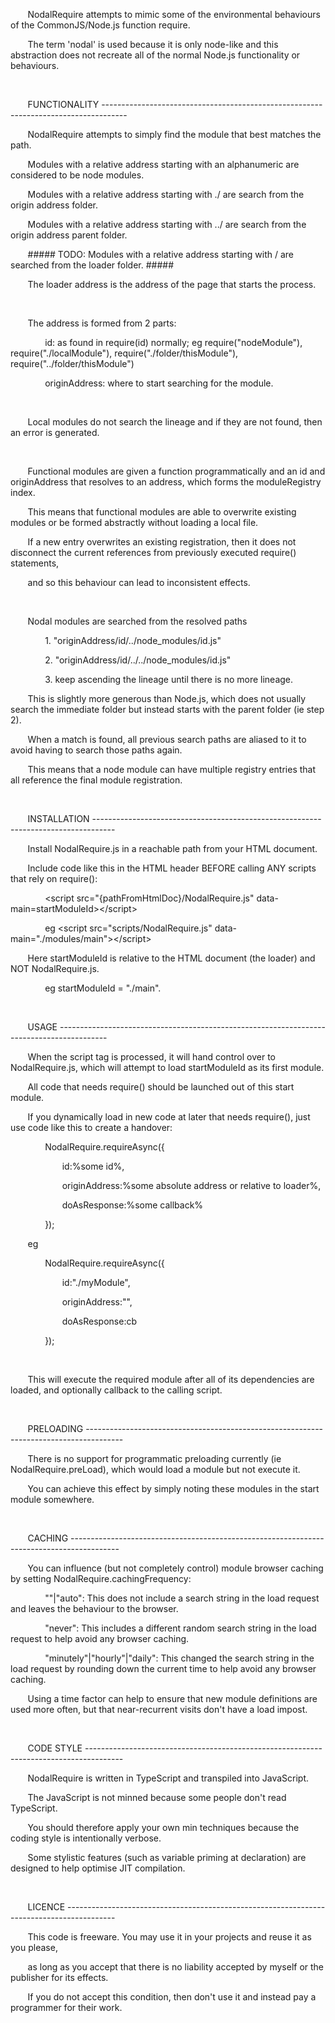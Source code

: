 <p><span>&nbsp;&nbsp;&nbsp;&nbsp;&nbsp;&nbsp; NodalRequire attempts to mimic some of the environmental behaviours of the CommonJS/Node.js function require.<o:p></o:p></span></p>
<p><span>&nbsp;&nbsp;&nbsp;&nbsp;&nbsp;&nbsp; The term 'nodal' is used because it is only node-like and this abstraction does not recreate all of the normal Node.js functionality or behaviours.<o:p></o:p></span></p>
<p><span><o:p>&nbsp;</o:p></span></p>
<p><span>&nbsp;&nbsp;&nbsp;&nbsp;&nbsp;&nbsp; FUNCTIONALITY ------------------------------------------------------------------------------------<o:p></o:p></span></p>
<p><span>&nbsp;&nbsp;&nbsp;&nbsp;&nbsp;&nbsp; NodalRequire attempts to simply find the module that best matches the path.<o:p></o:p></span></p>
<p><span>&nbsp;&nbsp;&nbsp;&nbsp;&nbsp;&nbsp; Modules with a relative address starting with an alphanumeric are considered to be node modules.<o:p></o:p></span></p>
<p><span>&nbsp;&nbsp;&nbsp;&nbsp;&nbsp;&nbsp; Modules with a relative address starting with ./ are search from the origin address folder.<o:p></o:p></span></p>
<p><span>&nbsp;&nbsp;&nbsp;&nbsp;&nbsp;&nbsp; Modules with a relative address starting with ../ are search from the origin address parent folder.<o:p></o:p></span></p>
<p><span>&nbsp;&nbsp;&nbsp;&nbsp;&nbsp;&nbsp; ##### TODO: Modules with a relative address starting with / are searched from the loader folder. #####<o:p></o:p></span></p>
<p><span>&nbsp;&nbsp;&nbsp;&nbsp;&nbsp;&nbsp; The loader address is the address of the page that starts the process.<o:p></o:p></span></p>
<p><span><o:p>&nbsp;</o:p></span></p>
<p><span>&nbsp;&nbsp;&nbsp;&nbsp;&nbsp;&nbsp; The address is formed from 2 parts: <o:p></o:p></span></p>
<p><span>&nbsp;&nbsp;&nbsp;&nbsp;&nbsp;&nbsp;&nbsp;&nbsp;&nbsp;&nbsp;&nbsp;&nbsp;&nbsp; id: as found in require(id) normally; eg require("nodeModule"), require("./localModule"), require("./folder/thisModule"), require("../folder/thisModule")<o:p></o:p></span></p>
<p><span>&nbsp;&nbsp;&nbsp;&nbsp;&nbsp;&nbsp;&nbsp;&nbsp;&nbsp;&nbsp;&nbsp;&nbsp;&nbsp; originAddress: where to start searching for the module.<o:p></o:p></span></p>
<p><span><o:p>&nbsp;</o:p></span></p>
<p><span>&nbsp;&nbsp;&nbsp;&nbsp;&nbsp;&nbsp; Local modules do not search the lineage and if they are not found, then an error is generated.<o:p></o:p></span></p>
<p><span><o:p>&nbsp;</o:p></span></p>
<p><span>&nbsp;&nbsp;&nbsp;&nbsp;&nbsp;&nbsp; Functional modules are given a function programmatically and an id and originAddress that resolves to an address, which forms the moduleRegistry index.<o:p></o:p></span></p>
<p><span>&nbsp;&nbsp;&nbsp;&nbsp;&nbsp;&nbsp; This means that functional modules are able to overwrite existing modules or be formed abstractly without loading a local file.<o:p></o:p></span></p>
<p><span>&nbsp;&nbsp;&nbsp;&nbsp;&nbsp;&nbsp; If a new entry overwrites an existing registration, then it does not disconnect the current references from previously executed require() statements,<o:p></o:p></span></p>
<p><span>&nbsp;&nbsp;&nbsp;&nbsp;&nbsp;&nbsp; and so this behaviour can lead to inconsistent effects.<o:p></o:p></span></p>
<p><span><o:p>&nbsp;</o:p></span></p>
<p><span>&nbsp;&nbsp;&nbsp;&nbsp;&nbsp;&nbsp; Nodal modules are searched from the resolved paths <o:p></o:p></span></p>
<p><span>&nbsp;&nbsp;&nbsp;&nbsp;&nbsp;&nbsp;&nbsp;&nbsp;&nbsp;&nbsp;&nbsp;&nbsp;&nbsp; 1. "originAddress/id/../node_modules/id.js"<o:p></o:p></span></p>
<p><span>&nbsp;&nbsp;&nbsp;&nbsp;&nbsp;&nbsp;&nbsp;&nbsp;&nbsp;&nbsp;&nbsp;&nbsp;&nbsp; 2. "originAddress/id/../../node_modules/id.js"<o:p></o:p></span></p>
<p><span>&nbsp;&nbsp;&nbsp;&nbsp;&nbsp;&nbsp;&nbsp;&nbsp;&nbsp;&nbsp;&nbsp;&nbsp;&nbsp; 3. keep ascending the lineage until there is no more lineage.<o:p></o:p></span></p>
<p><span>&nbsp;&nbsp;&nbsp;&nbsp;&nbsp;&nbsp; This is slightly more generous than Node.js, which does not usually search the immediate folder but instead starts with the parent folder (ie step 2).<o:p></o:p></span></p>
<p><span>&nbsp;&nbsp;&nbsp;&nbsp;&nbsp;&nbsp; When a match is found, all previous search paths are aliased to it to avoid having to search those paths again.<o:p></o:p></span></p>
<p><span>&nbsp;&nbsp;&nbsp;&nbsp;&nbsp;&nbsp; This means that a node module can have multiple registry entries that all reference the final module registration.<o:p></o:p></span></p>
<p><span><o:p>&nbsp;</o:p></span></p>
<p><span>&nbsp;&nbsp;&nbsp;&nbsp;&nbsp;&nbsp; INSTALLATION -----------------------------------------------------------------------------------<o:p></o:p></span></p>
<p><span>&nbsp;&nbsp;&nbsp;&nbsp;&nbsp;&nbsp; Install NodalRequire.js in a reachable path from your HTML document.<o:p></o:p></span></p>
<p><span>&nbsp;&nbsp;&nbsp;&nbsp;&nbsp;&nbsp; Include code like this in the HTML header BEFORE calling ANY scripts that rely on require(): <o:p></o:p></span></p>
<p><span>&nbsp;&nbsp;&nbsp;&nbsp;&nbsp;&nbsp;&nbsp;&nbsp;&nbsp;&nbsp;&nbsp;&nbsp;&nbsp; &lt;script src="{pathFromHtmlDoc}/NodalRequire.js" data-main=startModuleId&gt;&lt;/script&gt;<o:p></o:p></span></p>
<p><span>&nbsp;&nbsp;&nbsp;&nbsp;&nbsp;&nbsp;&nbsp;&nbsp;&nbsp;&nbsp;&nbsp;&nbsp;&nbsp; eg &lt;script src="scripts/NodalRequire.js" data-main="./modules/main"&gt;&lt;/script&gt;<o:p></o:p></span></p>
<p><span>&nbsp;&nbsp;&nbsp;&nbsp;&nbsp;&nbsp; Here startModuleId is relative to the HTML document (the loader) and NOT NodalRequire.js.<o:p></o:p></span></p>
<p><span>&nbsp;&nbsp;&nbsp;&nbsp;&nbsp;&nbsp;&nbsp;&nbsp;&nbsp;&nbsp;&nbsp;&nbsp;&nbsp; eg startModuleId = "./main".<o:p></o:p></span></p>
<p><span><o:p>&nbsp;</o:p></span></p>
<p><span>&nbsp;&nbsp;&nbsp;&nbsp;&nbsp;&nbsp; USAGE ------------------------------------------------------------------------------------------<o:p></o:p></span></p>
<p><span>&nbsp;&nbsp;&nbsp;&nbsp;&nbsp;&nbsp; When the script tag is processed, it will hand control over to NodalRequire.js, which will attempt to load startModuleId as its first module.<o:p></o:p></span></p>
<p><span>&nbsp;&nbsp;&nbsp;&nbsp;&nbsp;&nbsp; All code that needs require() should be launched out of this start module.<o:p></o:p></span></p>
<p><span>&nbsp;&nbsp;&nbsp;&nbsp;&nbsp;&nbsp; If you dynamically load in new code at later that needs require(), just use code like this to create a handover:<o:p></o:p></span></p>
<p><span>&nbsp;&nbsp;&nbsp;&nbsp;&nbsp;&nbsp;&nbsp;&nbsp;&nbsp;&nbsp;&nbsp;&nbsp;&nbsp; NodalRequire.requireAsync({<o:p></o:p></span></p>
<p><span>&nbsp;&nbsp;&nbsp;&nbsp;&nbsp;&nbsp;&nbsp;&nbsp;&nbsp;&nbsp;&nbsp;&nbsp;&nbsp;&nbsp;&nbsp;&nbsp;&nbsp;&nbsp;&nbsp;&nbsp; id:%some id%,<o:p></o:p></span></p>
<p><span>&nbsp;&nbsp;&nbsp;&nbsp;&nbsp;&nbsp;&nbsp;&nbsp;&nbsp;&nbsp;&nbsp;&nbsp;&nbsp;&nbsp;&nbsp;&nbsp;&nbsp;&nbsp;&nbsp;&nbsp; originAddress:%some absolute address or relative to loader%,<o:p></o:p></span></p>
<p><span>&nbsp;&nbsp;&nbsp;&nbsp;&nbsp;&nbsp;&nbsp;&nbsp;&nbsp;&nbsp;&nbsp;&nbsp;&nbsp;&nbsp;&nbsp;&nbsp;&nbsp;&nbsp;&nbsp;&nbsp; doAsResponse:%some callback%<o:p></o:p></span></p>
<p><span>&nbsp;&nbsp;&nbsp;&nbsp;&nbsp;&nbsp;&nbsp;&nbsp;&nbsp;&nbsp;&nbsp;&nbsp;&nbsp; });<o:p></o:p></span></p>
<p><span>&nbsp;&nbsp;&nbsp;&nbsp;&nbsp;&nbsp; eg<o:p></o:p></span></p>
<p><span>&nbsp;&nbsp;&nbsp;&nbsp;&nbsp;&nbsp;&nbsp;&nbsp;&nbsp;&nbsp;&nbsp;&nbsp;&nbsp; NodalRequire.requireAsync({<o:p></o:p></span></p>
<p><span>&nbsp;&nbsp;&nbsp;&nbsp;&nbsp;&nbsp;&nbsp;&nbsp;&nbsp;&nbsp;&nbsp;&nbsp;&nbsp;&nbsp;&nbsp;&nbsp;&nbsp;&nbsp;&nbsp;&nbsp; id:"./myModule",<o:p></o:p></span></p>
<p><span>&nbsp;&nbsp;&nbsp;&nbsp;&nbsp;&nbsp;&nbsp;&nbsp;&nbsp;&nbsp;&nbsp;&nbsp;&nbsp;&nbsp;&nbsp;&nbsp;&nbsp;&nbsp;&nbsp;&nbsp; originAddress:"",<o:p></o:p></span></p>
<p><span>&nbsp;&nbsp;&nbsp;&nbsp;&nbsp;&nbsp;&nbsp;&nbsp;&nbsp;&nbsp;&nbsp;&nbsp;&nbsp;&nbsp;&nbsp;&nbsp;&nbsp;&nbsp;&nbsp;&nbsp; doAsResponse:cb<o:p></o:p></span></p>
<p><span>&nbsp;&nbsp;&nbsp;&nbsp;&nbsp;&nbsp;&nbsp;&nbsp;&nbsp;&nbsp;&nbsp;&nbsp;&nbsp; });<o:p></o:p></span></p>
<p><span><o:p>&nbsp;</o:p></span></p>
<p><span>&nbsp;&nbsp;&nbsp;&nbsp;&nbsp;&nbsp; This will execute the required module after all of its dependencies are loaded, and optionally callback to the calling script.<o:p></o:p></span></p>
<p><span><o:p>&nbsp;</o:p></span></p>
<p><span>&nbsp;&nbsp;&nbsp;&nbsp;&nbsp;&nbsp; PRELOADING ---------------------------------------------------------------------------------------<o:p></o:p></span></p>
<p><span>&nbsp;&nbsp;&nbsp;&nbsp;&nbsp;&nbsp; There is no support for programmatic preloading currently (ie NodalRequire.preLoad), which would load a module but not execute it.<o:p></o:p></span></p>
<p><span>&nbsp;&nbsp;&nbsp;&nbsp;&nbsp;&nbsp; You can achieve this effect by simply noting these modules in the start module somewhere.<o:p></o:p></span></p>
<p><span><o:p>&nbsp;</o:p></span></p>
<p><span>&nbsp;&nbsp;&nbsp;&nbsp;&nbsp;&nbsp; CACHING ------------------------------------------------------------------------------------------<o:p></o:p></span></p>
<p><span>&nbsp;&nbsp;&nbsp;&nbsp;&nbsp;&nbsp; You can influence (but not completely control) module browser caching by setting NodalRequire.cachingFrequency:<o:p></o:p></span></p>
<p><span>&nbsp;&nbsp;&nbsp;&nbsp;&nbsp;&nbsp;&nbsp;&nbsp;&nbsp;&nbsp;&nbsp;&nbsp;&nbsp; ""|"auto": This does not include a search string in the load request and leaves the behaviour to the browser.<o:p></o:p></span></p>
<p><span>&nbsp;&nbsp;&nbsp;&nbsp;&nbsp;&nbsp;&nbsp;&nbsp;&nbsp;&nbsp;&nbsp;&nbsp;&nbsp; "never": This includes a different random search string in the load request to help avoid any browser caching.<o:p></o:p></span></p>
<p><span>&nbsp;&nbsp;&nbsp;&nbsp;&nbsp;&nbsp;&nbsp;&nbsp;&nbsp;&nbsp;&nbsp;&nbsp;&nbsp; "minutely"|"hourly"|"daily": This changed the search string in the load request by rounding down the current time to help avoid any browser caching.<o:p></o:p></span></p>
<p><span>&nbsp;&nbsp;&nbsp;&nbsp;&nbsp;&nbsp; Using a time factor can help to ensure that new module definitions are used more often, but that near-recurrent visits don't have a load impost.<o:p></o:p></span></p>
<p><span><o:p>&nbsp;</o:p></span></p>
<p><span>&nbsp;&nbsp;&nbsp;&nbsp;&nbsp;&nbsp; CODE STYLE ---------------------------------------------------------------------------------------<o:p></o:p></span></p>
<p><span>&nbsp;&nbsp;&nbsp;&nbsp;&nbsp;&nbsp; NodalRequire is written in TypeScript and transpiled into JavaScript.<o:p></o:p></span></p>
<p><span>&nbsp;&nbsp;&nbsp;&nbsp;&nbsp;&nbsp; The JavaScript is not minned because some people don't read TypeScript.<o:p></o:p></span></p>
<p><span>&nbsp;&nbsp;&nbsp;&nbsp;&nbsp;&nbsp; You should therefore apply your own min techniques because the coding style is intentionally verbose.<o:p></o:p></span></p>
<p><span>&nbsp;&nbsp;&nbsp;&nbsp;&nbsp;&nbsp; Some stylistic features (such as variable priming at declaration) are designed to help optimise JIT compilation.<o:p></o:p></span></p>
<p><span><o:p>&nbsp;</o:p></span></p>
<p><span>&nbsp;&nbsp;&nbsp;&nbsp;&nbsp;&nbsp; LICENCE ------------------------------------------------------------------------------------------<o:p></o:p></span></p>
<p><span>&nbsp;&nbsp;&nbsp;&nbsp;&nbsp;&nbsp; This code is freeware. You may use it in your projects and reuse it as you please,<o:p></o:p></span></p>
<p><span>&nbsp;&nbsp;&nbsp;&nbsp;&nbsp;&nbsp; as long as you accept that there is no liability accepted by myself or the publisher for its effects.<o:p></o:p></span></p>
<p><span>&nbsp;&nbsp;&nbsp;&nbsp;&nbsp;&nbsp; If you do not accept this condition, then don't use it and instead pay a programmer for their work.</span><o:p></o:p></p>
